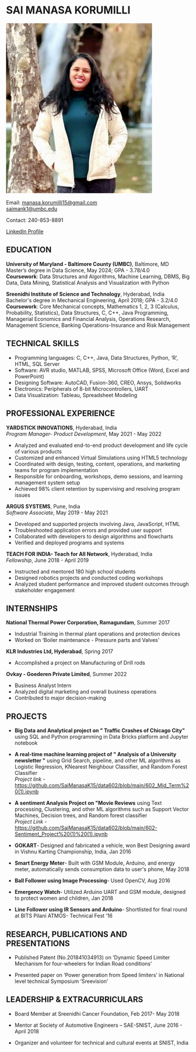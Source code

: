 # SAI MANASA KORUMILLI


<img src="20230116_232559.jpg" alt="Sai Manasa Korumilli" width="400"/>

 

Email: manasa.korumilli15@gmail.com<br>
       saimank1@umbc.edu 

Contact: 240-853-8891

[LinkedIn Profile](https://www.linkedin.com/in/saimanasa-korumilli/)

## EDUCATION

**University of Maryland - Baltimore County (UMBC)**, Baltimore, MD  
Master’s degree in Data Science, May 2024; GPA - 3.78/4.0<br>
**Coursework**: Data Structures and Algorithms, Machine Learning, DBMS, Big Data, Data Mining, Statistical Analysis and Visualization with Python

**Sreenidhi Institute of Science and Technology**, Hyderabad, India  
Bachelor's degree in Mechanical Engineering, April 2018; GPA - 3.2/4.0 <br>
**Coursework**: Core Mechanical concepts, Mathematics 1, 2, 3 (Calculus, Probability, Statistics), Data Structures, C, C++, Java Programming, Managerial Economics and Financial Analysis, Operations Research, Management Science, Banking Operations-Insurance and Risk Management

## TECHNICAL SKILLS

- Programming languages: C, C++, Java, Data Structures, Python, ‘R’, HTML, SQL Server
- Software: AVR studio, MATLAB, SPSS, Microsoft Office (Word, Excel and PowerPoint)
- Designing Software: AutoCAD, Fusion-360, CREO, Ansys, Solidworks
- Electronics: Peripherals of 8-bit Microcontrollers, UART
- Data Visualization: Tableau, Spreadsheet Modeling

## PROFESSIONAL EXPERIENCE

**YARDSTICK INNOVATIONS**, Hyderabad, India  
*Program Manager- Product Development*, May 2021 - May 2022

- Analyzed and evaluated end-to-end product development and life cycle of various products
- Customized and enhanced Virtual Simulations using HTML5 technology
- Coordinated with design, testing, content, operations, and marketing teams for program implementation
- Responsible for onboarding, workshops, demo sessions, and learning management system setup
- Achieved 98% client retention by supervising and resolving program issues

**ARGUS SYSTEMS**, Pune, India  
*Software Associate*, May 2019 - May 2021

- Developed and supported projects involving Java, JavaScript, HTML
- Troubleshooted application errors and provided user support
- Collaborated with developers to design algorithms and flowcharts
- Verified and deployed programs and systems

**TEACH FOR INDIA- Teach for All Network**, Hyderabad, India  
*Fellowship*, June 2018 - April 2019

- Instructed and mentored 180 high school students
- Designed robotics projects and conducted coding workshops
- Analyzed student performance and improved student outcomes through stakeholder engagement


## INTERNSHIPS

**National Thermal Power Corporation, Ramagundam**, Summer 2017

- Industrial Training in thermal plant operations and protection devices
- Worked on ‘Boiler maintenance - Pressure parts and Valves’

**KLR Industries Ltd, Hyderabad**, Spring 2017

- Accomplished a project on Manufacturing of Drill rods

**Ovkay - Goederen Private Limited**, Summer 2022

- Business Analyst Intern
- Analyzed digital marketing and overall business operations
- Contributed to major decision-making

## PROJECTS

- **Big Data and Analytical project on " Traffic Crashes of Chicago City"** using SQL and Python programming in Data Bricks platform and Jupyter notebook


- **A real-time machine learning project of " Analysis of a University newsletter "** using Grid Search, pipeline, and other ML algorithms as Logistic Regression, KNearest Neighbour Classifier, and Random Forest Classifier<br>
*Project link* - https://github.com/SaiManasaK15/data602/blob/main/602_Mid_Term%20(1).ipynb



- **A sentiment Analysis Project on "Movie Reviews** using Text processing, Clustering, and other ML algorithms such as Support Vector Machines, Decision trees, and Random forest classifier<br>
*Project Link* - https://github.com/SaiManasaK15/data602/blob/main/602-Sentiment_Project%20(1)%20(1).ipynb


- **GOKART**- Designed and fabricated a vehicle, won Best Designing award in Vishnu Karting Championship, India, Jan 2016


- **Smart Energy Meter**- Built with GSM Module, Arduino, and energy meter, automatically sends consumption data to user's phone, May 2018


- **Ball Follower using Image Processing**- Used OpenCV, Aug 2016


- **Emergency Watch**- Utilized Arduino UART and GSM module, designed to protect women and children, Jan 2018


- **Line Follower using IR Sensors and Arduino**- Shortlisted for final round at BITS Pilani ATMOS- Technical Fest ‘16


## RESEARCH, PUBLICATIONS AND PRESENTATIONS

- Published Patent (No.201841034913) on ‘Dynamic Speed Limiter Mechanism for four-wheelers for Indian Road conditions’


- Presented paper on ‘Power generation from Speed limiters’ in National level technical Symposium ‘Sreevision'

## LEADERSHIP & EXTRACURRICULARS

- Board Member at Sreenidhi Cancer Foundation, Feb 2017- May 2018


- Mentor at Society of Automotive Engineers – SAE-SNIST, June 2016 - April 2018


- Organizer and volunteer for technical and cultural events at SNIST, India
